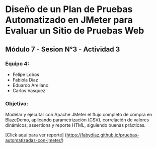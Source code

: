 # Diseño de un Plan de Pruebas Automatizado en JMeter para Evaluar un Sitio de Pruebas Web

## Módulo 7 - Sesion N°3 - Actividad 3

### Equipo 4: 
- Felipe Lobos
- Fabiola Díaz
- Eduardo Arellano
- Carlos Vasquez

### Objetivo: 
Modelar y ejecutar con Apache JMeter el flujo completo de compra en BlazeDemo, aplicando parametrización (CSV), correlación de valores dinámicos, assertions y reporte HTML, siguiendo buenas prácticas.


[Click aquí para ver reporte] (https://fabydiaz.github.io/pruebas-automatizadas-con-jmeter/)






